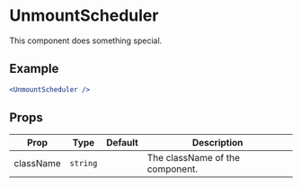 # UnmountScheduler

This component does something special.

## Example

```jsx
<UnmountScheduler />
```

## Props

| Prop      | Type     | Default | Description                     |
| --------- | -------- | ------- | ------------------------------- |
| className | `string` |         | The className of the component. |
